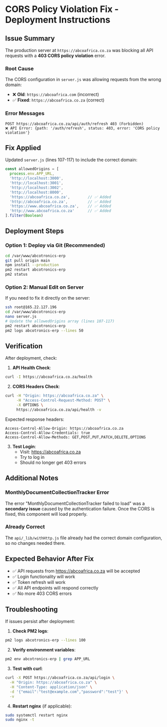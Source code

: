 # CORS Policy Violation Fix - Deployment Instructions

## Issue Summary

The production server at `https://abcoafrica.co.za` was blocking all API requests with a **403 CORS policy violation** error.

### Root Cause

The CORS configuration in `server.js` was allowing requests from the wrong domain:
- ❌ **Old**: `https://abcoafrica.com` (incorrect)
- ✅ **Fixed**: `https://abcoafrica.co.za` (correct)

### Error Messages
```
POST https://abcoafrica.co.za/api/auth/refresh 403 (Forbidden)
❌ API Error: {path: '/auth/refresh', status: 403, error: 'CORS policy violation'}
```

## Fix Applied

Updated `server.js` (lines 107-117) to include the correct domain:
```javascript
const allowedOrigins = [
  process.env.APP_URL,
  'http://localhost:3000',
  'http://localhost:3001', 
  'http://localhost:3002',
  'http://localhost:8000',
  'https://abcoafrica.co.za',        // ✅ Added
  'http://abcoafrica.co.za',         // ✅ Added
  'https://www.abcoafrica.co.za',    // ✅ Added
  'http://www.abcoafrica.co.za'      // ✅ Added
].filter(Boolean)
```

## Deployment Steps

### Option 1: Deploy via Git (Recommended)

```bash
cd /var/www/abcotronics-erp
git pull origin main
npm install --production
pm2 restart abcotronics-erp
pm2 status
```

### Option 2: Manual Edit on Server

If you need to fix it directly on the server:
```bash
ssh root@165.22.127.196
cd /var/www/abcotronics-erp
nano server.js
# Update the allowedOrigins array (lines 107-117)
pm2 restart abcotronics-erp
pm2 logs abcotronics-erp --lines 50
```

## Verification

After deployment, check:

1. **API Health Check**:
```bash
curl -I https://abcoafrica.co.za/health
```

2. **CORS Headers Check**:
```bash
curl -H "Origin: https://abcoafrica.co.za" \
     -H "Access-Control-Request-Method: POST" \
     -X OPTIONS \
     https://abcoafrica.co.za/api/health -v
```

Expected response headers:
```
Access-Control-Allow-Origin: https://abcoafrica.co.za
Access-Control-Allow-Credentials: true
Access-Control-Allow-Methods: GET,POST,PUT,PATCH,DELETE,OPTIONS
```

3. **Test Login**:
   - Visit: https://abcoafrica.co.za
   - Try to log in
   - Should no longer get 403 errors

## Additional Notes

### MonthlyDocumentCollectionTracker Error
The error "MonthlyDocumentCollectionTracker failed to load" was a **secondary issue** caused by the authentication failure. Once the CORS is fixed, this component will load properly.

### Already Correct
The `api/_lib/withHttp.js` file already had the correct domain configuration, so no changes needed there.

## Expected Behavior After Fix

- ✅ API requests from https://abcoafrica.co.za will be accepted
- ✅ Login functionality will work
- ✅ Token refresh will work
- ✅ All API endpoints will respond correctly
- ✅ No more 403 CORS errors

## Troubleshooting

If issues persist after deployment:

1. **Check PM2 logs**:
```bash
pm2 logs abcotronics-erp --lines 100
```

2. **Verify environment variables**:
```bash
pm2 env abcotronics-erp | grep APP_URL
```

3. **Test with curl**:
```bash
curl -X POST https://abcoafrica.co.za/api/login \
  -H "Origin: https://abcoafrica.co.za" \
  -H "Content-Type: application/json" \
  -d '{"email":"test@example.com","password":"test"}' \
  -v
```

4. **Restart nginx** (if applicable):
```bash
sudo systemctl restart nginx
sudo nginx -t
```

